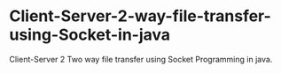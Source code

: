 # Client-Server-2-way-file-transfer-using-Socket-in-java
Client-Server 2 Two way file transfer using Socket Programming in java.
